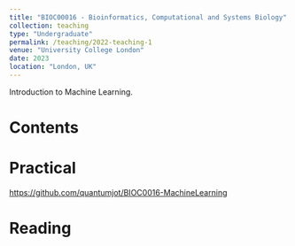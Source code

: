 ```yaml
---
title: "BIOC00016 - Bioinformatics, Computational and Systems Biology"
collection: teaching
type: "Undergraduate"
permalink: /teaching/2022-teaching-1
venue: "University College London"
date: 2023
location: "London, UK"
---
```


Introduction to Machine Learning.

Contents
======

Practical
======
https://github.com/quantumjot/BIOC0016-MachineLearning


Reading 
======

